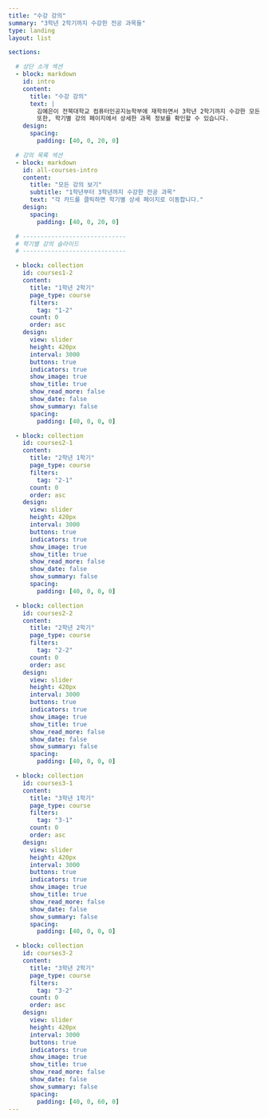 ```yaml
---
title: "수강 강의"
summary: "3학년 2학기까지 수강한 전공 과목들"
type: landing
layout: list

sections:

  # 상단 소개 섹션
  - block: markdown
    id: intro
    content:
      title: "수강 강의"
      text: |
        김예은이 전북대학교 컴퓨터인공지능학부에 재학하면서 3학년 2학기까지 수강한 모든 전공 과목들을 한눈에 볼 수 있습니다. 
        또한, 학기별 강의 페이지에서 상세한 과목 정보를 확인할 수 있습니다.
    design:
      spacing:
        padding: [40, 0, 20, 0]

  # 강의 목록 섹션
  - block: markdown
    id: all-courses-intro
    content:
      title: "모든 강의 보기"
      subtitle: "1학년부터 3학년까지 수강한 전공 과목"
      text: "각 카드를 클릭하면 학기별 상세 페이지로 이동합니다."
    design:
      spacing:
        padding: [40, 0, 20, 0]

  # -----------------------------
  # 학기별 강의 슬라이드
  # -----------------------------

  - block: collection
    id: courses1-2
    content:
      title: "1학년 2학기"
      page_type: course
      filters:
        tag: "1-2"
      count: 0
      order: asc
    design:
      view: slider
      height: 420px
      interval: 3000
      buttons: true
      indicators: true
      show_image: true
      show_title: true
      show_read_more: false
      show_date: false
      show_summary: false
      spacing:
        padding: [40, 0, 0, 0]

  - block: collection
    id: courses2-1
    content:
      title: "2학년 1학기"
      page_type: course
      filters:
        tag: "2-1"
      count: 0
      order: asc
    design:
      view: slider
      height: 420px
      interval: 3000
      buttons: true
      indicators: true
      show_image: true
      show_title: true
      show_read_more: false
      show_date: false
      show_summary: false
      spacing:
        padding: [40, 0, 0, 0]

  - block: collection
    id: courses2-2
    content:
      title: "2학년 2학기"
      page_type: course
      filters:
        tag: "2-2"
      count: 0
      order: asc
    design:
      view: slider
      height: 420px
      interval: 3000
      buttons: true
      indicators: true
      show_image: true
      show_title: true
      show_read_more: false
      show_date: false
      show_summary: false
      spacing:
        padding: [40, 0, 0, 0]

  - block: collection
    id: courses3-1
    content:
      title: "3학년 1학기"
      page_type: course
      filters:
        tag: "3-1"
      count: 0
      order: asc
    design:
      view: slider
      height: 420px
      interval: 3000
      buttons: true
      indicators: true
      show_image: true
      show_title: true
      show_read_more: false
      show_date: false
      show_summary: false
      spacing:
        padding: [40, 0, 0, 0]

  - block: collection
    id: courses3-2
    content:
      title: "3학년 2학기"
      page_type: course
      filters:
        tag: "3-2"
      count: 0
      order: asc
    design:
      view: slider
      height: 420px
      interval: 3000
      buttons: true
      indicators: true
      show_image: true
      show_title: true
      show_read_more: false
      show_date: false
      show_summary: false
      spacing:
        padding: [40, 0, 60, 0]
---
```

